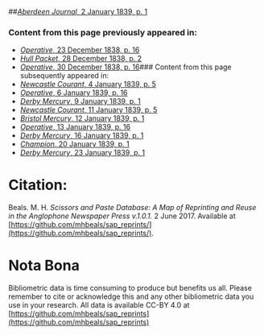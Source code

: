 ##[*Aberdeen Journal*, 2 January 1839, p. 1](https://mhbeals.github.io/sap_html/Aberdeen-Journal/Aberdeen-Journal-2-January-1839-p-1)

### Content from this page previously appeared in:
+ [*Operative*, 23 December 1838, p. 16](https://mhbeals.github.io/sap_html/Operative/Operative-23-December-1838-p-16)
+ [*Hull Packet*, 28 December 1838, p. 2](https://mhbeals.github.io/sap_html/Hull-Packet/Hull-Packet-28-December-1838-p-2)
+ [*Operative*, 30 December 1838, p. 16](https://mhbeals.github.io/sap_html/Operative/Operative-30-December-1838-p-16)### Content from this page subsequently appeared in:
+ [*Newcastle Courant*, 4 January 1839, p. 5](https://mhbeals.github.io/sap_html/Newcastle-Courant/Newcastle-Courant-4-January-1839-p-5)
+ [*Operative*, 6 January 1839, p. 16](https://mhbeals.github.io/sap_html/Operative/Operative-6-January-1839-p-16)
+ [*Derby Mercury*, 9 January 1839, p. 1](https://mhbeals.github.io/sap_html/Derby-Mercury/Derby-Mercury-9-January-1839-p-1)
+ [*Newcastle Courant*, 11 January 1839, p. 5](https://mhbeals.github.io/sap_html/Newcastle-Courant/Newcastle-Courant-11-January-1839-p-5)
+ [*Bristol Mercury*, 12 January 1839, p. 1](https://mhbeals.github.io/sap_html/Bristol-Mercury/Bristol-Mercury-12-January-1839-p-1)
+ [*Operative*, 13 January 1839, p. 16](https://mhbeals.github.io/sap_html/Operative/Operative-13-January-1839-p-16)
+ [*Derby Mercury*, 16 January 1839, p. 1](https://mhbeals.github.io/sap_html/Derby-Mercury/Derby-Mercury-16-January-1839-p-1)
+ [*Champion*, 20 January 1839, p. 1](https://mhbeals.github.io/sap_html/Champion/Champion-20-January-1839-p-1)
+ [*Derby Mercury*, 23 January 1839, p. 1](https://mhbeals.github.io/sap_html/Derby-Mercury/Derby-Mercury-23-January-1839-p-1)
                    
# Citation: 

Beals. M. H. *Scissors and Paste Database: A Map of Reprinting and Reuse in the Anglophone Newspaper Press v.1.0.1.* 2 June 2017. Available at [https://github.com/mhbeals/sap_reprints/](https://github.com/mhbeals/sap_reprints/). 
                    
# Nota Bona

Bibliometric data is time consuming to produce but benefits us all. Please remember to cite or acknowledge this and any other bibliometric data you use in your research. All data is available CC-BY 4.0 at [https://github.com/mhbeals/sap_reprints](https://github.com/mhbeals/sap_reprints)